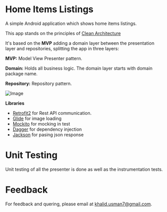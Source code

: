 # Home Items Listings

A simple Android application which shows home items listings.


 This app stands on the principles of [Clean Architecture](https://8thlight.com/blog/uncle-bob/2012/08/13/the-clean-architecture.html) 
 
 
 It's based on the **MVP**  adding a domain layer between the presentation layer and repositories,
 splitting the app in three layers:
 
 **MVP:** Model View Presenter pattern.
 
 
 **Domain:** Holds all business logic. The domain layer starts with domain package name.
  
 
 **Repository:** Repository pattern.
 
  ![Image](https://raw.githubusercontent.com/wiki/googlesamples/android-architecture/images/mvp-clean.png)
 
 
 **Libraries**
*  [Retrofit2](http://square.github.io/retrofit/) for Rest API communication.
*  [Glide](https://github.com/bumptech/glide) for image loading
*  [Mockito](http://site.mockito.org) for mocking in test 
*  [Dagger](https://github.com/google/dagger) for dependency injection 
*  [Jackson](https://github.com/FasterXML/jackson-core) for pasing json response 
 
 
 
 


# Unit Testing
Unit testing of all the presenter is done  as well as the instrumentation tests.




# Feedback
For feedback and quering, please email at khalid.usman7@gmail.com.
